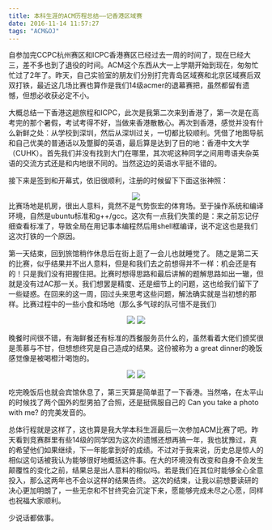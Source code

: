 ```yaml
---
title: 本科生涯的ACM历程总结——记香港区域赛
date: 2016-11-14 11:57:27
tags: "ACM&OJ"
---
```

自参加完CCPC杭州赛区和ICPC香港赛区已经过去一周的时间了，现在已经大三，差不多也到了退役的时间。ACM这个东西从大一上学期开始到现在，匆匆忙忙过了2年了。昨天，自己实验室的朋友们分别打完青岛区域赛和北京区域赛后双双打铁，最近这几场比赛也算作是我们14级acmer的退幕赛把，虽然都留有遗憾，但想必收获必定不小。

大概总结一下香港这趟旅程和ICPC，此次是我第二次来到香港了，第一次是在高考完的那个暑假，考试考得不好，当做来香港散散心。再次到香港，感觉并没有什么新鲜之处：从学校到深圳，然后从深圳过关，一切都比较顺利。凭借了地图导航和自己优美的普通话以及蹩脚的英语，最后算是达到了目的地：香港中文大学（CUHK）。首先我们并没有找到大门在哪里，其次呢这种同学之间用粤语夹杂英语的交流方式还是和内地很不同的。当然这边的英语水平挺不错的。

接下来是签到和开幕式，依旧很顺利，注册的时候留下下面这张神照：
<div align=center>
<img src="/images/2016_HK_1.jpg" >
</div>
比赛场地是机房，很出人意料，竟然不是气势恢宏的体育场。至于操作系统和编译环境，自然是ubuntu标准和g++/gcc。这次有一点我们失策的是：来之前忘记仔细查看标准了，导致全局在用记事本编程然后用shell框编译，说不定这也是我们这次打铁的一个原因。

第一天结束，回到旅馆稍作休息后在街上逛了一会儿也就睡觉了。
随之是第二天的比赛，似乎结果并不出人意料，但是和我们去之前想得并不一样：机会还是有的！只是我们没有把握住把。比赛时想得思路和最后讲解的题解思路如出一辙，但就是没有过AC那一关。我们想罢是精度、还是细节上的问题，这也给我们留下了一些疑惑。在回来的这一周，回过头来思考这些问题，解法确实就是当初想的那样。比赛过程中的一些小食和场地（那么多气球的队可惜不是我们）
<div align=center>
<img src="/images/2016_HK_2.jpg">
<img src="/images/2016_HK_3.jpg">
</div>

晚餐时间很不错，有海鲜餐还有标准的西餐服务员什么的，虽然看着大佬们颁奖很是羡慕与不甘，但想想终究是自己造成的结果。这份被称为 a great dinner的晚饭感觉像是被喝橙汁喝饱的。

<div align=center>
<img src="/images/2016_HK_4.jpg">
<img src="/images/2016_HK_5.jpg">
</div>

吃完晚饭后也就会宾馆休息了，第三天算是简单逛了一下香港。当然咯，在太平山的时候找了两个国外的型男拍了合照，还是挺佩服自己的 Can you take a photo with me? 的完美发音的。

总体行程就是这样了，这也算是我大学本科生涯最后一次参加ACM比赛了吧。昨天看到竞赛群里有些14级的同学因为这次的遗憾还想再搞一年，我也犹豫过，真的希望他们如果继续，下一年能拿到好的成绩。不过对于我来说，历史总是惊人的相似这句话被我认为能够很好地概括这件事。在大的环境没有改变和自身不会发生颠覆性的变化之前，结果总是出人意料的相似吗。若是我们在其位时能够全心全意投入，那么这两年也不会以这样的结果告终。
这次的结束，让我以前想要读研的决心更加明朗了，一些无奈和不甘终究会沉淀下来，愿能够完成未尽之心愿，同样也祝福大家顺利。

少说话都做事。